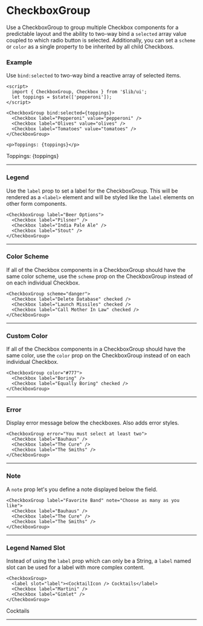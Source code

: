 <script>
	import { Checkbox, CheckboxGroup } from '$lib/ui';
  import Tables from './Tables.svelte';
  import { Martini } from 'lucide-svelte';

  let toppings = $state(['pepperoni']);
</script>

# CheckboxGroup

Use a CheckboxGroup to group multiple Checkbox components for a predictable layout and the ability to two-way bind a
`selected` array value coupled to which radio button is selected. Additionally, you can  set a `scheme` or `color` as a single
property to be inherited by all child Checkboxs.

### Example

Use `bind:selected` to two-way bind a reactive array of selected items.

```svelte
<script>
  import { CheckboxGroup, Checkbox } from '$lib/ui';
  let toppings = $state(['pepperoni']);
</script>

<CheckboxGroup bind:selected={toppings}>
  <Checkbox label="Pepperoni" value="pepperoni" />
  <Checkbox label="Olives" value="olives" />
  <Checkbox label="Tomatoes" value="tomatoes" />
</CheckboxGroup>

<p>Toppings: {toppings}</p>
```
<CheckboxGroup bind:selected={toppings}>
  <Checkbox label="Pepperoni" value="pepperoni" />
  <Checkbox label="Olives" value="olives" />
  <Checkbox label="Tomatoes" value="tomatoes" />
</CheckboxGroup>

<p>Toppings: {toppings}</p>

---

### Legend

Use the `label` prop to set a label for the CheckboxGroup. This will be rendered as a `<label>` element and will be
styled like the `label` elements on other form components.

```svelte
<CheckboxGroup label="Beer Options">
  <Checkbox label="Pilsner" />
  <Checkbox label="India Pale Ale" />
  <Checkbox label="Stout" />
</CheckboxGroup>
```
<CheckboxGroup label="Beer Options">
  <Checkbox label="Pilsner" />
  <Checkbox label="India Pale Ale" />
  <Checkbox label="Stout" />
</CheckboxGroup>

---

### Color Scheme

If all of the Checkbox components in a CheckboxGroup should have the same color scheme, use the `scheme` prop on the
CheckboxGroup instead of on each individual Checkbox.

```svelte
<CheckboxGroup scheme="danger">
  <Checkbox label="Delete Database" checked />
  <Checkbox label="Launch Missiles" checked />
  <Checkbox label="Call Mother In Law" checked />
</CheckboxGroup>
```
<CheckboxGroup scheme="danger">
  <Checkbox label="Delete Database" checked />
  <Checkbox label="Launch Missiles" checked />
  <Checkbox label="Call Mother In Law" checked />
</CheckboxGroup>

---

### Custom Color

If all of the Checkbox components in a CheckboxGroup should have the same color, use the `color` prop on the
CheckboxGroup instead of on each individual Checkbox.

```svelte
<CheckboxGroup color="#777">
  <Checkbox label="Boring" />
  <Checkbox label="Equally Boring" checked />
</CheckboxGroup>
```
<CheckboxGroup color="#777">
  <Checkbox label="Boring" />
  <Checkbox label="Equally Boring" checked />
</CheckboxGroup>

---

### Error

Display error message below the checkboxes. Also adds error styles.

```svelte
<CheckboxGroup error="You must select at least two">
  <Checkbox label="Bauhaus" />
  <Checkbox label="The Cure" />
  <Checkbox label="The Smiths" />
</CheckboxGroup>
```
<CheckboxGroup error="You must select at least two">
  <Checkbox label="Bauhaus" />
  <Checkbox label="The Cure" />
  <Checkbox label="The Smiths" />
</CheckboxGroup>

---

### Note

A `note` prop let's you define a note displayed below the field.

```svelte
<CheckboxGroup label="Favorite Band" note="Choose as many as you like">
  <Checkbox label="Bauhaus" />
  <Checkbox label="The Cure" />
  <Checkbox label="The Smiths" />
</CheckboxGroup>
```
<CheckboxGroup label="Favorite Band" note="Choose as many as you like">
  <Checkbox label="Bauhaus" />
  <Checkbox label="The Cure" />
  <Checkbox label="The Smiths" />
</CheckboxGroup>

---

### Legend Named Slot

Instead of using the `label` prop which can only be a String, a `label` named slot can be used for a label with more
complex content.

```svelte
<CheckboxGroup>
  <label slot="label"><CocktailIcon /> Cocktails</label>
  <Checkbox label="Martini" />
  <Checkbox label="Gimlet" />
</CheckboxGroup>
```
<CheckboxGroup>
  <label slot="label" class="flex items-center pb-2"><Martini size={20} /> Cocktails</label>
  <Checkbox label="Martini" />
  <Checkbox label="Gimlet" />
</CheckboxGroup>

---
<Tables />